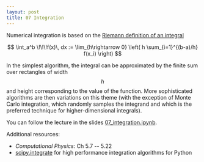 ```yaml
---
layout: post
title: 07 Integration
---
```


Numerical integration is based on the [Riemann definition of an integral](http://mathworld.wolfram.com/RiemannIntegral.html)

$$
\int_a^b \!\!\!f(x)\, dx :=
   \lim_{h\rightarrow 0} \left( h \sum_{i=1}^{(b-a)/h} f(x_i) \right)
$$

In the simplest algorithm, the integral can be approximated by the
finite sum over rectangles of width $$h$$ and height corresponding to
the value of the function. More sophisticated algorithms are then
variations on this theme (with the exception of Monte Carlo
integration, which randomly samples the integrand and which is the
preferred technique for higher-dimensional integrals).

You can follow the lecture in the slides
[07_integration.ipynb](http://nbviewer.jupyter.org/github/ASU-CompMethodsPhysics-PHY494/PHY494-resources/blob/master/07_integration/07_integration-part-2.ipynb).

Additional resources:

* _Computational Physics_: Ch 5.7 -- 5.22
* [scipy.integrate](http://docs.scipy.org/doc/scipy/reference/integrate.html)
  for high performance integration algorithms for Python

